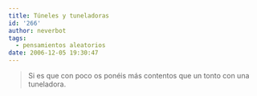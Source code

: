 ```yaml
---
title: Túneles y tuneladoras
id: '266'
author: neverbot
tags:
  - pensamientos aleatorios
date: 2006-12-05 19:30:47
---
```


> Si es que con poco os ponéis más contentos que un tonto con una tuneladora.